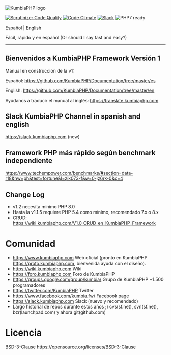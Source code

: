 ![KumbiaPHP logo](https://raw.githubusercontent.com/KumbiaPHP/KumbiaPHP/master/default/public/img/kumbiaphp.svg?sanitize=true)

[![Scrutinizer Code Quality](https://scrutinizer-ci.com/g/KumbiaPHP/KumbiaPHP/badges/quality-score.png)](https://scrutinizer-ci.com/g/KumbiaPHP/KumbiaPHP)
[![Code Climate](https://codeclimate.com/github/KumbiaPHP/KumbiaPHP/badges/gpa.svg)](https://codeclimate.com/github/KumbiaPHP/KumbiaPHP)
[![Slack](https://slack.kumbiaphp.com/badge.svg)](https://slack.kumbiaphp.com)
![PHP7 ready](https://raw.githubusercontent.com/KumbiaPHP/KumbiaPHP/master/default/public/img/php8.svg?sanitize=true)

Español | [English](README.EN.md)

Fácil, rápido y en español
(Or should I say fast and easy?)

---
## Bienvenidos a KumbiaPHP Framework  Versión 1

Manual en construcción de la v1:

Español: https://github.com/KumbiaPHP/Documentation/tree/master/es

English: https://github.com/KumbiaPHP/Documentation/tree/master/en

Ayúdanos a traducir el manual al inglés: https://translate.kumbiaphp.com

## Slack KumbiaPHP Channel in spanish and english
https://slack.kumbiaphp.com (new)

## Framework PHP más rápido según benchmark independiente
https://www.techempower.com/benchmarks/#section=data-r18&hw=ph&test=fortune&l=zik073-f&w=0-jz6rk-0&c=4

## Change Log
* v1.2 necesita mínimo PHP 8.0
* Hasta la v1.1.5 requiere PHP 5.4 como mínimo, recomendado 7.x o 8.x
* CRUD: https://wiki.kumbiaphp.com/V1.0_CRUD_en_KumbiaPHP_Framework

Comunidad
===
* https://www.kumbiaphp.com  Web oficial  (pronto en KumbiaPHP https://proto.kumbiaphp.com, bienvenida ayuda con el diseño).
* https://wiki.kumbiaphp.com Wiki
* https://foro.kumbiaphp.com Foro de KumbiaPHP
* https://groups.google.com/group/kumbia/   Grupo de KumbiaPHP +1.500 programadores
* https://twitter.com/KumbiaPHP Twitter
* https://www.facebook.com/kumbia.fw/ Facebook page
* https://slack.kumbiaphp.com  Slack (nuevo y recomendado)
* Largo historial de repos durante estos años ;)  cvs(sf.net), svn(sf.net), bzr(launchpad.com) y ahora git(github.com)

Licencia
===
BSD-3-Clause https://opensource.org/licenses/BSD-3-Clause
